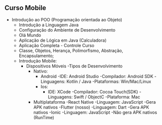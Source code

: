 ## Curso Mobile
- Introdução ao POO (Programação orientada ao Objeto)
    - Introdução a Linguagem Java
    - Configuração do Ambiente de Desenvolvimento
    - Olá Mundo
    - Aplicação de Lógica em Java (Calculadora)
    - Aplicação Completa - Controle Curso
    - Classe, Objetos, Herança, Polimorfismo, Abstração, Encapsulamento;
    - Introdução Mobile:
        - Dispositivos Móveis
        -Tipos de Desenvolvimento
            - Nativo:
                - Android 
                    -IDE: Android Studio
                    -Compilador: Android SDK
                    -Linguagens: Kotlin / Java
                    -Plataformas: Win/Mac/Linux
                - Ios:
                    - IDE: XCode
                    -Compilador: Cocoa Touch(SDK)
                    -Linguagens: Swift / ObjectC
                    -Plataforma: Mac                                                                                                              
            - Multiplataforma
                -React Native
                   -Linguagem: JavaScript
                   -Gera APK nativos
                -Flutter (nosso)
                    -Linguagem: Dart
                    -Gera APK nativos
                -Ionic
                    -Linguagem: JavaScript
                    -Não gera APK nativos
                    (RunTime)

                    